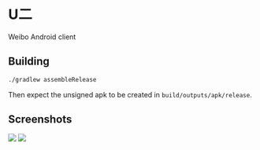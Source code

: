 # U二
Weibo Android client

## Building
```bash
./gradlew assembleRelease
```
Then expect the unsigned apk to be created in `build/outputs/apk/release`.

## Screenshots
![](../gh-pages/images/screenshot_0.webp)
![](../gh-pages/images/screenshot_1.webp)
